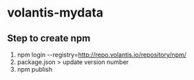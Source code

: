 # volantis-mydata

## Step to create npm
1. npm login --registry=http://repo.volantis.io/repository/npm/
2. package.json > update version number 
3. npm publish
